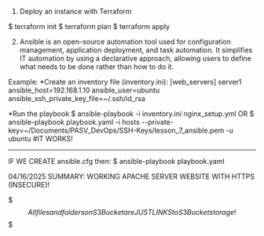 1.  Deploy an instance with Terraform

$ terraform init
$ terraform plan
$ terraform apply

2.  Ansible is an open-source automation tool used for configuration management, application deployment, and task automation.
    It simplifies IT automation by using a declarative approach, allowing users to define what needs to be done rather than how to do it.

Example:
*Create an inventory file (inventory.ini):
[web_servers]
server1 ansible_host=192.168.1.10 ansible_user=ubuntu ansible_ssh_private_key_file=~/.ssh/id_rsa

*Run the playbook
$ ansible-playbook -i inventory.ini nginx_setup.yml
OR
$ ansible-playbook playbook.yaml -i hosts --private-key=~/Documents/PASV_DevOps/SSH-Keys/lesson_7_ansible.pem -u ubuntu #IT WORKS!
________________________________________________________________________________________
IF WE CREATE ansible.cfg then:
$ ansible-playbook playbook.yaml

04/16/2025 SUMMARY: WORKING APACHE SERVER WEBSITE WITH HTTPS (INSECURE)!

$$$ All files and folders on S3 Bucket are JUST LINKS to S3 Bucket storage! $$$